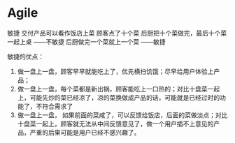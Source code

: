 # Agile

敏捷
交付产品可以看作饭店上菜
顾客点了十个菜
后厨把十个菜做完，最后十个菜一起上桌  ——不敏捷
后厨做完一个菜就上一个菜 ——敏捷

敏捷的优点：
1. 做一盘上一盘，顾客早早就能吃上了，优先横扫饥饿；尽早给用户体验上产品；
2. 做一盘上一盘，每个菜都是新出锅，顾客能吃上一口热的；对比十盘菜一起上，可能先炒的菜已经凉了，凉的菜换做成产品的话，可能就是已经过时的功能了，不符合需求了
3. 做一盘上一盘， 如果前面的菜咸了，可以反馈给饭店，后面的菜做淡点；对比十盘菜一起上，顾客就无法从中间反馈意见了，做一个用户插不上意见的产品，严重的后果可能是用户已经不感兴趣了。

